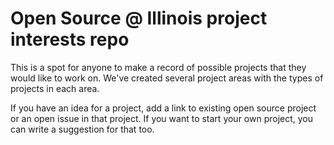 # Open Source @ Illinois project interests repo
This is a spot for anyone to make a record of possible projects that they would 
like to work on. We've created several project areas with the types of projects in each area.

If you have an idea for a project, add a link to existing open source project or an open issue in that project.
If you want to start your own project, you can write a suggestion for that too.
